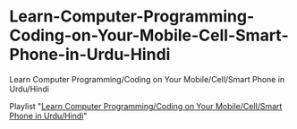 # Learn-Computer-Programming-Coding-on-Your-Mobile-Cell-Smart-Phone-in-Urdu-Hindi
Learn Computer Programming/Coding on Your Mobile/Cell/Smart Phone in Urdu/Hindi

Playlist "[Learn Computer Programming/Coding on Your Mobile/Cell/Smart Phone in Urdu/Hindi](https://youtube.com/playlist?list=PLuSlqiqQkM0yE5z2PF9wjyHM9_FHOo9Ew)"
